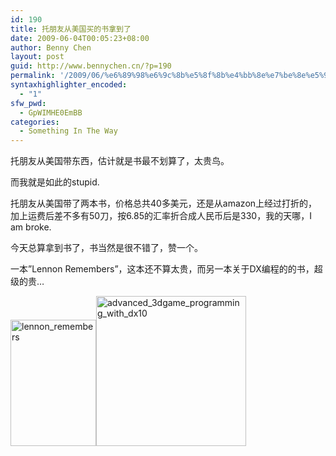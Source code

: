 ```yaml
---
id: 190
title: 托朋友从美国买的书拿到了
date: 2009-06-04T00:05:23+08:00
author: Benny Chen
layout: post
guid: http://www.bennychen.cn/?p=190
permalink: '/2009/06/%e6%89%98%e6%9c%8b%e5%8f%8b%e4%bb%8e%e7%be%8e%e5%9b%bd%e4%b9%b0%e7%9a%84%e4%b9%a6%e6%8b%bf%e5%88%b0%e4%ba%86/'
syntaxhighlighter_encoded:
  - "1"
sfw_pwd:
  - GpWIMHE0EmBB
categories:
  - Something In The Way
---
```

托朋友从美国带东西，估计就是书最不划算了，太贵鸟。

而我就是如此的stupid.

托朋友从美国带了两本书，价格总共40多美元，还是从amazon上经过打折的，加上运费后差不多有50刀，按6.85的汇率折合成人民币后是330，我的天哪，I am broke.

今天总算拿到书了，书当然是很不错了，赞一个。

一本&#8221;Lennon Remembers&#8221;，这本还不算太贵，而另一本关于DX编程的的书，超级的贵…

<a href="http://www.bennychen.cn/wp-content/uploads/2009/06/4147r3fqbzl_bo2204203200_pisitb-sticker-arrow-clicktopright35-76_aa240_sh20_ou011.jpg" class="highslide-image" onclick="return hs.expand(this);"><img class="alignnone size-full wp-image-192" title="lennon_remembers" src="http://www.bennychen.cn/wp-content/uploads/2009/06/4147r3fqbzl_bo2204203200_pisitb-sticker-arrow-clicktopright35-76_aa240_sh20_ou011.jpg" alt="lennon_remembers" width="137" height="202" /></a><a href="http://www.bennychen.cn/wp-content/uploads/2009/06/510qfhlo7ul_sl500_aa240_.jpg" class="highslide-image" onclick="return hs.expand(this);"><img class="alignnone size-full wp-image-193" title="advanced_3dgame_programming_with_dx10" src="http://www.bennychen.cn/wp-content/uploads/2009/06/510qfhlo7ul_sl500_aa240_.jpg" alt="advanced_3dgame_programming_with_dx10" width="240" height="240" srcset="http://www.bennychen.cn/wp-content/uploads/2009/06/510qfhlo7ul_sl500_aa240_.jpg 240w, http://www.bennychen.cn/wp-content/uploads/2009/06/510qfhlo7ul_sl500_aa240_-150x150.jpg 150w" sizes="(max-width: 240px) 100vw, 240px" /></a>